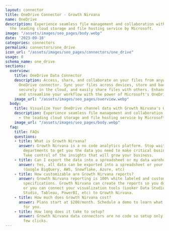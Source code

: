 ```yaml
---
layout: connector
title: OneDrive Connector - Growth Nirvana
name: OneDrive
description: Experience seamless file management and collaboration with OneDrive -
  the leading cloud storage and file hosting service by Microsoft.
image: "/assets/images/seo_pages/body.webp"
date: '2023-09-18'
categories: connectors
permalink: connectors/one_drive
icon_url: "/assets/images/seo_pages/connectors/one_drive"
usage: 0
schema_name: one_drive
sections:
  overview:
    title: OneDrive Data Connector
    description: Access, share, and collaborate on your files from anywhere with the
      OneDrive connector. Sync your files across devices, store and backup your data
      securely in the cloud, and easily share files with others. Enhance your productivity
      and streamline your workflow with the power of Microsoft's OneDrive.
    image_url: "/assets/images/seo_pages/overview.webp"
  body:
    title: Visualize Your OneDrive channel data with Growth Nirvana's OneDrive Connector
    description: Experience seamless file management and collaboration with OneDrive
      - the leading cloud storage and file hosting service by Microsoft.
    image_url: "/assets/images/seo_pages/body.webp"
  faq:
    title: FAQs
    questions:
    - title: What is Growth Nirvana?
      answer: Growth Nirvana is a no code analytics platform. Stop waiting for other
        departments to get you the data you need to make critical business decisions.
        Take control of the insights that will grow your business.
    - title: Can I export the data into a spreadsheet or my data warehouse?
      answer: Yes, all data can be exported into a spreadsheet or your data warehouse
        (Google BigQuery, AWS, Snowflake, Azure, etc)
    - title: How customizable are Growth Nirvana reports?
      answer: Growth Nirvana reporting is 100% white labeled and customized to your
        specifications. Growth Nirvana can create the reports so you don’t have to
        or you can connect your visualization tools (Looker Data Studio/Google Data
        Studio, Tableau, PowerBI, etc) to Growth Nirvana.
    - title: How much does Growth Nirvana cost?
      answer: Plans start at $200/month. Schedule a demo to learn what plan is best
        for you.
    - title: How long does it take to setup?
      answer: Growth Nirvana data connectors are no code so setup only requires a
        few clicks.
---
```

